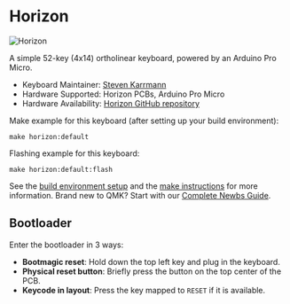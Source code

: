 # Horizon

![Horizon](https://i.imgur.com/zR0wnA6.jpg)

A simple 52-key (4x14) ortholinear keyboard, powered by an Arduino Pro Micro.

* Keyboard Maintainer: [Steven Karrmann](https://github.com/skarrmann)
* Hardware Supported: Horizon PCBs, Arduino Pro Micro
* Hardware Availability: [Horizon GitHub repository](https://github.com/skarrmann/horizon)

Make example for this keyboard (after setting up your build environment):

    make horizon:default

Flashing example for this keyboard:

    make horizon:default:flash

See the [build environment setup](https://docs.qmk.fm/#/getting_started_build_tools) and the [make instructions](https://docs.qmk.fm/#/getting_started_make_guide) for more information. Brand new to QMK? Start with our [Complete Newbs Guide](https://docs.qmk.fm/#/newbs).

## Bootloader

Enter the bootloader in 3 ways:

* **Bootmagic reset**: Hold down the top left key and plug in the keyboard.
* **Physical reset button**: Briefly press the button on the top center of the PCB.
* **Keycode in layout**: Press the key mapped to `RESET` if it is available.
